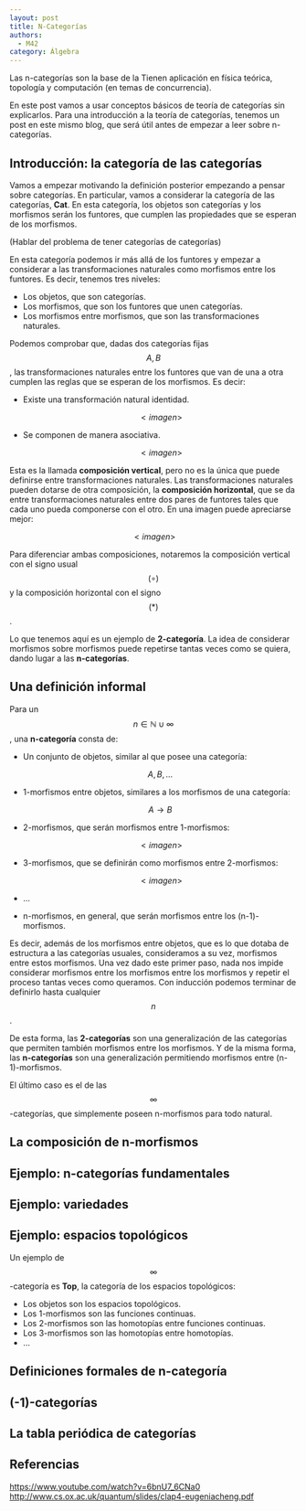 ```yaml
---
layout: post
title: N-Categorías
authors:
  - M42
category: Álgebra
---
```


Las n-categorías son la base de la
Tienen aplicación en física teórica, topología y computación (en temas de
concurrencia).

En este post vamos a usar conceptos básicos de teoría de categorías sin
explicarlos. Para una introducción a la teoría de categorías, tenemos un post en
este mismo blog, que será útil antes de empezar a leer sobre n-categorías.

## Introducción: la categoría de las categorías

Vamos a empezar motivando la definición posterior empezando a pensar sobre
categorías. En particular, vamos a considerar la categoría de las categorías,
**Cat**. En esta categoría, los objetos son categorías y los morfismos serán los
funtores, que cumplen las propiedades que se esperan de los morfismos.

(Hablar del problema de tener categorías de categorías)

En esta categoría podemos ir más allá de los funtores y empezar a considerar a
las transformaciones naturales como morfismos entre los funtores. Es decir,
tenemos tres niveles:

* Los objetos, que son categorías.
* Los morfismos, que son los funtores que unen categorías.
* Los morfismos entre morfismos, que son las transformaciones naturales.

Podemos comprobar que, dadas dos categorías fijas $$A,B$$, las transformaciones
naturales entre los funtores que van de una a otra cumplen las reglas que se
esperan de los morfismos. Es decir:

* Existe una transformación natural identidad.

   $$<imagen>$$

* Se componen de manera asociativa.

   $$<imagen>$$

Esta es la llamada **composición vertical**, pero no es la única que puede
definirse entre transformaciones naturales.
Las transformaciones naturales pueden dotarse de otra composición, la
**composición horizontal**, que se da entre transformaciones naturales entre dos
pares de funtores tales que cada uno pueda componerse con el otro. En una imagen
puede apreciarse mejor:

   $$<imagen>$$

Para diferenciar ambas composiciones, notaremos la composición vertical con el
signo usual $$(\circ)$$ y la composición horizontal con el signo $$(\ast)$$.

Lo que tenemos aquí es un ejemplo de **2-categoría**. La idea de considerar
morfismos sobre morfismos puede repetirse tantas veces como se quiera, dando
lugar a las **n-categorías**.


## Una definición informal

Para un $$n \in \mathbb{N} \cup \infty$$, una **n-categoría** consta de:

* Un conjunto de objetos, similar al que posee una categoría:

    $$A,B,\dots $$

* 1-morfismos entre objetos, similares a los morfismos de una categoría:

    $$A \rightarrow B$$

* 2-morfismos, que serán morfismos entre 1-morfismos:

    $$ <imagen> $$

* 3-morfismos, que se definirán como morfismos entre 2-morfismos:

    $$ <imagen> $$

* ...

* n-morfismos, en general, que serán morfismos entre los (n-1)-morfismos.

Es decir, además de los morfismos entre objetos, que es lo que dotaba de
estructura a las categorías usuales, consideramos a su vez, morfismos entre
estos morfismos. Una vez dado este primer paso, nada nos impide considerar
morfismos
entre los morfismos entre los morfismos y repetir el proceso tantas veces
como queramos. Con inducción podemos terminar de
definirlo hasta cualquier $$n$$.

De esta forma, las **2-categorías** son una generalización de las categorías
que permiten también morfismos entre los morfismos. Y de la misma forma, las
**n-categorías** son una generalización permitiendo morfismos entre
(n-1)-morfismos.

El último caso es el de las $$\infty$$-categorías, que simplemente poseen
n-morfismos para todo natural.

## La composición de n-morfismos

## Ejemplo: n-categorías fundamentales

## Ejemplo: variedades

## Ejemplo: espacios topológicos

Un ejemplo de $$\infty$$-categoría es **Top**, la categoría de los espacios
topológicos:

* Los objetos son los espacios topológicos.
* Los 1-morfismos son las funciones continuas.
* Los 2-morfismos son las homotopías entre funciones continuas.
* Los 3-morfismos son las homotopías entre homotopías.
* ...

## Definiciones formales de n-categoría

## (-1)-categorías

## La tabla periódica de categorías


## Referencias

https://www.youtube.com/watch?v=6bnU7_6CNa0
http://www.cs.ox.ac.uk/quantum/slides/clap4-eugeniacheng.pdf
